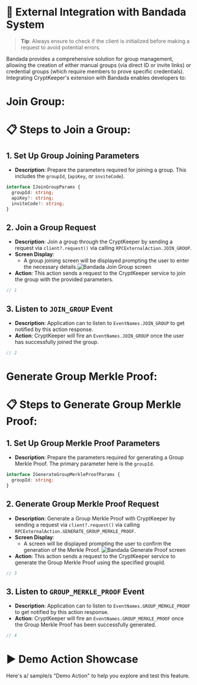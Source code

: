 # 🔌 External Integration with Bandada System

> **Tip**: Always ensure to check if the client is initialized before making a request to avoid potential errors.

Bandada provides a comprehensive solution for group management, allowing the creation of either manual groups (via direct ID or invite links) or credential groups (which require members to prove specific credentials). Integrating CryptKeeper's extension with Bandada enables developers to:

# Join Group:

# 📋 Steps to Join a Group:

## 1. Set Up Group Joining Parameters

- **Description**: Prepare the parameters required for joining a group. This includes the `groupId`, (`apiKey`, or `inviteCode`).

```ts
interface IJoinGroupParams {
  groupId: string;
  apiKey?: string;
  inviteCode?: string;
}
```

## 2. Join a Group Request

- **Description**: Join a group through the CryptKeeper by sending a request via `client?.request()` via calling `RPCExternalAction.JOIN_GROUP`.
- **Screen Display**:
  - A group joining screen will be displayed prompting the user to enter the necessary details.![Bandada Join Group screen](./screenshots/bandada-join.png "Bandada Join Group screen")
- **Action**: This action sends a request to the CryptKeeper service to join the group with the provided parameters.

```ts
// 1
```

## 3. Listen to `JOIN_GROUP` Event

- **Description**: Application can to listen to `EventNames.JOIN_GROUP` to get notified by this action response.
- **Action**: CryptKeeper will fire an `EventNames.JOIN_GROUP` once the user has successfully joined the group.

```ts
// 2
```

# Generate Group Merkle Proof:

# 📋 Steps to Generate Group Merkle Proof:

## 1. Set Up Group Merkle Proof Parameters

- **Description**: Prepare the parameters required for generating a Group Merkle Proof. The primary parameter here is the `groupId`.

```ts
interface IGenerateGroupMerkleProofParams {
  groupId: string;
}
```

## 2. Generate Group Merkle Proof Request

- **Description**: Generate a Group Merkle Proof with CryptKeeper by sending a request via `client?.request()` via calling `RPCExternalAction.GENERATE_GROUP_MERKLE_PROOF`.
- **Screen Display**:
  - A screen will be displayed prompting the user to confirm the generation of the Merkle Proof. ![Bandada Generate Proof screen](./screenshots/bandada-generate.png "Bandada Generate Proof screen")
- **Action**: This action sends a request to the CryptKeeper service to generate the Group Merkle Proof using the specified groupId.

```ts
// 3
```

## 3. Listen to `GROUP_MERKLE_PROOF` Event

- **Description**: Application can to listen to `EventNames.GROUP_MERKLE_PROOF` to get notified by this action response.
- **Action**: CryptKeeper will fire an `EventNames.GROUP_MERKLE_PROOF` once the Group Merkle Proof has been successfully generated.

```ts
// 4
```

# ▶️ Demo Action Showcase

Here's a/ sample/s "Demo Action" to help you explore and test this feature.
